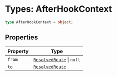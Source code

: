 # Types: AfterHookContext

```ts
type AfterHookContext = object;
```

## Properties

| Property | Type |
| ------ | ------ |
| <a id="from"></a> `from` | [`ResolvedRoute`](ResolvedRoute.md) \| `null` |
| <a id="to"></a> `to` | [`ResolvedRoute`](ResolvedRoute.md) |
